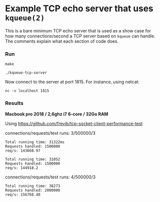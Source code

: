 # Example TCP echo server that uses `kqueue(2)` #
This is a bare minimum TCP echo server that is used as a show case for how many connections/second a TCP server based on `kqueue` can handle.
 The comments explain what each section of code does.


### Run ###
`make`

`./kqueue-tcp-server`

Now connect to the server at port 1815. For instance, using netcat:

`nc -v localhost 1815`

[kqueue_manpage_link]: https://www.freebsd.org/cgi/man.cgi?query=kqueue&apropos=0&sektion=2&manpath=FreeBSD+12.0-RELEASE+and+Ports&arch=default&format=html


### Results
__Macbook pro 2018 / 2,6ghz i7 6-core / 32Go RAM__

Using https://github.com/frevib/tcp-socket-client-performance-test

connections/requests/test runs: 3/500000/3

```
Total running time: 31322ms
Requests handled: 1500000
req/s: 143668.97
```

```
Total running time: 31052
Requests handled: 1500000
req/s: 144918.2
```

connections/requests/test runs: 4/500000/3

```
Total running time: 38273
Requests handled: 2000000
req/s: 156768.48
```